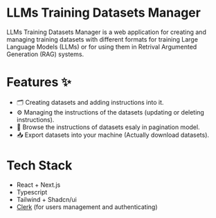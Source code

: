 # LLMs Training Datasets Manager

LLMs Training Datasets Manager is a web application for creating and managing training datasets
with different formats for training Large Language Models (LLMs) or for using
them in Retrival Argumented Generation (RAG) systems.

# Features :sparkles:

- :card_index_dividers: Creating datasets and adding instructions into it.
- :gear: Managing the instructions of the datasets (updating or deleting instructions).
- :bookmark_tabs: Browse the instructions of datasets esaly in pagination model.
- :inbox_tray: Export datasets into your machine (Actually download datasets).

# Tech Stack

- React + Next.js
- Typescript
- Tailwind + Shadcn/ui
- [Clerk](https://clerk.com/) (for users management and authenticating)
